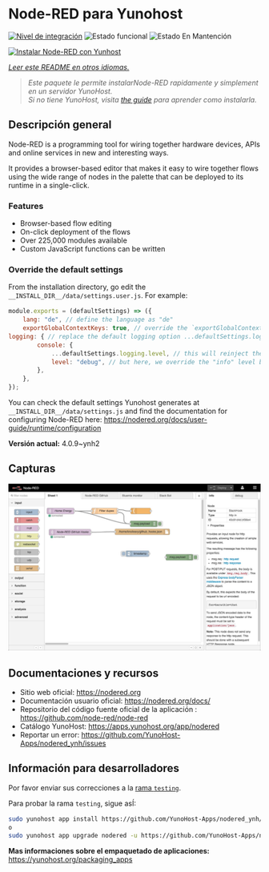 <!--
Este archivo README esta generado automaticamente<https://github.com/YunoHost/apps/tree/master/tools/readme_generator>
No se debe editar a mano.
-->

# Node-RED para Yunohost

[![Nivel de integración](https://apps.yunohost.org/badge/integration/nodered)](https://ci-apps.yunohost.org/ci/apps/nodered/)
![Estado funcional](https://apps.yunohost.org/badge/state/nodered)
![Estado En Mantención](https://apps.yunohost.org/badge/maintained/nodered)

[![Instalar Node-RED con Yunhost](https://install-app.yunohost.org/install-with-yunohost.svg)](https://install-app.yunohost.org/?app=nodered)

*[Leer este README en otros idiomas.](./ALL_README.md)*

> *Este paquete le permite instalarNode-RED rapidamente y simplement en un servidor YunoHost.*  
> *Si no tiene YunoHost, visita [the guide](https://yunohost.org/install) para aprender como instalarla.*

## Descripción general

Node-RED is a programming tool for wiring together hardware devices, APIs and online services in new and interesting ways.

It provides a browser-based editor that makes it easy to wire together flows using the wide range of nodes in the palette that can be deployed to its runtime in a single-click.

### Features

- Browser-based flow editing
- On-click deployment of the flows
- Over 225,000 modules available
- Custom JavaScript functions can be written

### Override the default settings

From the installation directory, go edit the `__INSTALL_DIR__/data/settings.user.js`. For example:

```js
module.exports = (defaultSettings) => ({
    lang: "de", // define the language as "de"
    exportGlobalContextKeys: true, // override the `exportGlobalContextKeys` value
logging: { // replace the default logging option ...defaultSettings.logging, // this will reinject the default settings in logging
        console: {
            ...defaultSettings.logging.level, // this will reinject the default settings in logging.console
            level: "debug", // but here, we override the "info" level by "debug"
        },
    },
});
```

You can check the default settings Yunohost generates at `__INSTALL_DIR__/data/settings.js` and find the documentation for configuring Node-RED here: <https://nodered.org/docs/user-guide/runtime/configuration>


**Versión actual:** 4.0.9~ynh2

## Capturas

![Captura de Node-RED](./doc/screenshots/screenshot.jpg)

## Documentaciones y recursos

- Sitio web oficial: <https://nodered.org>
- Documentación usuario oficial: <https://nodered.org/docs/>
- Repositorio del código fuente oficial de la aplicación : <https://github.com/node-red/node-red>
- Catálogo YunoHost: <https://apps.yunohost.org/app/nodered>
- Reportar un error: <https://github.com/YunoHost-Apps/nodered_ynh/issues>

## Información para desarrolladores

Por favor enviar sus correcciones a la [rama `testing`](https://github.com/YunoHost-Apps/nodered_ynh/tree/testing).

Para probar la rama `testing`, sigue asÍ:

```bash
sudo yunohost app install https://github.com/YunoHost-Apps/nodered_ynh/tree/testing --debug
o
sudo yunohost app upgrade nodered -u https://github.com/YunoHost-Apps/nodered_ynh/tree/testing --debug
```

**Mas informaciones sobre el empaquetado de aplicaciones:** <https://yunohost.org/packaging_apps>
